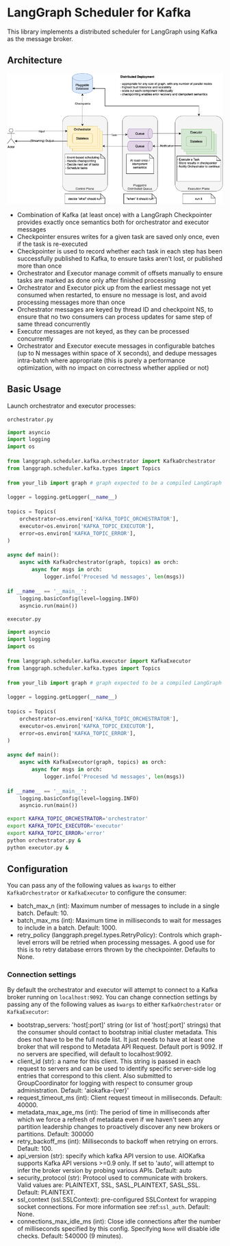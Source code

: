 # LangGraph Scheduler for Kafka

This library implements a distributed scheduler for LangGraph using Kafka as the message broker.

## Architecture

![](./langgraph-distributed.png)

- Combination of Kafka (at least once) with a LangGraph Checkpointer provides exactly once semantics both for orchestrator and executor messages
- Checkpointer ensures writes for a given task are saved only once, even if the task is re-executed
- Checkpointer is used to record whether each task in each step has been successfully published to Kafka, to ensure tasks aren't lost, or published more than once
- Orchestrator and Executor manage commit of offsets manually to ensure tasks are marked as done only after finished processing
- Orchestrator and Executor pick up from the earliest message not yet consumed when restarted, to ensure no message is lost, and avoid processing messages more than once
- Orchestrator messages are keyed by thread ID and checkpoint NS, to ensure that no two consumers can process updates for same step of same thread concurrently
- Executor messages are not keyed, as they can be processed concurrently
- Orchestrator and Executor execute messages in configurable batches (up to N messages within space of X seconds), and dedupe messages intra-batch where appropriate (this is purely a performance optimization, with no impact on correctness whether applied or not)

## Basic Usage

Launch orchestrator and executor processes:

`orchestrator.py`

```python
import asyncio
import logging
import os

from langgraph.scheduler.kafka.orchestrator import KafkaOrchestrator
from langgraph.scheduler.kafka.types import Topics

from your_lib import graph # graph expected to be a compiled LangGraph graph

logger = logging.getLogger(__name__)

topics = Topics(
    orchestrator=os.environ['KAFKA_TOPIC_ORCHESTRATOR'],
    executor=os.environ['KAFKA_TOPIC_EXECUTOR'],
    error=os.environ['KAFKA_TOPIC_ERROR'],
)

async def main():
    async with KafkaOrchestrator(graph, topics) as orch:
        async for msgs in orch:
            logger.info('Procesed %d messages', len(msgs))

if __name__ == '__main__':
    logging.basicConfig(level=logging.INFO)
    asyncio.run(main())
```

`executor.py`

```python
import asyncio
import logging
import os

from langgraph.scheduler.kafka.executor import KafkaExecutor
from langgraph.scheduler.kafka.types import Topics

from your_lib import graph # graph expected to be a compiled LangGraph graph

logger = logging.getLogger(__name__)

topics = Topics(
    orchestrator=os.environ['KAFKA_TOPIC_ORCHESTRATOR'],
    executor=os.environ['KAFKA_TOPIC_EXECUTOR'],
    error=os.environ['KAFKA_TOPIC_ERROR'],
)

async def main():
    async with KafkaExecutor(graph, topics) as orch:
        async for msgs in orch:
            logger.info('Procesed %d messages', len(msgs))

if __name__ == '__main__':
    logging.basicConfig(level=logging.INFO)
    asyncio.run(main())
```

```bash
export KAFKA_TOPIC_ORCHESTRATOR='orchestrator'
export KAFKA_TOPIC_EXECUTOR='executor'
export KAFKA_TOPIC_ERROR='error'
python orchestrator.py &
python executor.py &
```

## Configuration

You can pass any of the following values as `kwargs` to either `KafkaOrchestrator` or `KafkaExecutor` to configure the consumer:

- batch_max_n (int): Maximum number of messages to include in a single batch. Default: 10.
- batch_max_ms (int): Maximum time in milliseconds to wait for messages to include in a batch. Default: 1000.
- retry_policy (langgraph.pregel.types.RetryPolicy): Controls which graph-level errors will be retried when processing messages. A good use for this is to retry database errors thrown by the checkpointer. Defaults to None.

### Connection settings

By default the orchestrator and executor will attempt to connect to a Kafka broker running on `localhost:9092`. You can change connection settings by passing any of the following values as `kwargs` to either `KafkaOrchestrator` or `KafkaExecutor`:

- bootstrap_servers: 'host[:port]' string (or list of 'host[:port]'
  strings) that the consumer should contact to bootstrap initial
  cluster metadata. This does not have to be the full node list.
  It just needs to have at least one broker that will respond to
  Metadata API Request. Default port is 9092. If no servers are
  specified, will default to localhost:9092.
- client_id (str): a name for this client. This string is passed in
  each request to servers and can be used to identify specific
  server-side log entries that correspond to this client. Also
  submitted to GroupCoordinator for logging with respect to
  consumer group administration. Default: 'aiokafka-{ver}'
- request_timeout_ms (int): Client request timeout in milliseconds.
  Default: 40000.
- metadata_max_age_ms (int): The period of time in milliseconds after
  which we force a refresh of metadata even if we haven't seen
  any partition leadership changes to proactively discover any
  new brokers or partitions. Default: 300000
- retry_backoff_ms (int): Milliseconds to backoff when retrying on
  errors. Default: 100.
- api_version (str): specify which kafka API version to use.
  AIOKafka supports Kafka API versions >=0.9 only.
  If set to 'auto', will attempt to infer the broker version by
  probing various APIs. Default: auto
- security_protocol (str): Protocol used to communicate with brokers.
  Valid values are: PLAINTEXT, SSL, SASL_PLAINTEXT, SASL_SSL.
  Default: PLAINTEXT.
- ssl_context (ssl.SSLContext): pre-configured SSLContext for wrapping
  socket connections. For more information see :ref:`ssl_auth`.
  Default: None.
- connections_max_idle_ms (int): Close idle connections after the number
  of milliseconds specified by this config. Specifying `None` will
  disable idle checks. Default: 540000 (9 minutes).

